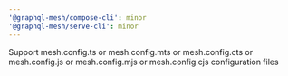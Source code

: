 ```yaml
---
'@graphql-mesh/compose-cli': minor
'@graphql-mesh/serve-cli': minor
---
```


Support mesh.config.ts or mesh.config.mts or mesh.config.cts or mesh.config.js or mesh.config.mjs or
mesh.config.cjs configuration files
